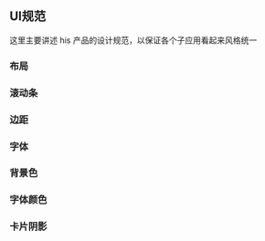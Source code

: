 <!--
 * @Author: smallalso<hu141418@gmail.com>
 * @Date: 2020-12-16 20:41:02
 * @LastEditors: smallalso<hu141418@gmail.com>
 * @LastEditTime: 2020-12-16 21:18:44
 * @FilePath: /his-doc/docs/standard/index.md
-->

## UI规范

这里主要讲述 his 产品的设计规范，以保证各个子应用看起来风格统一

### 布局

### 滚动条

### 边距

### 字体

### 背景色

### 字体颜色

### 卡片阴影
